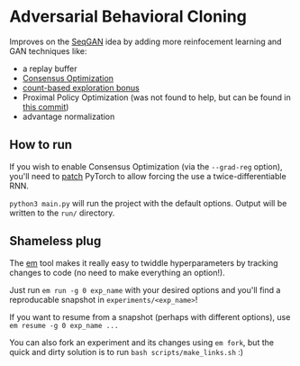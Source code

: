 # Adversarial Behavioral Cloning

Improves on the [SeqGAN](https://aaai.org/ocs/index.php/AAAI/AAAI17/paper/view/14344)
idea by adding more reinfocement learning and GAN techniques like:
* a replay buffer
* [Consensus Optimization](https://arxiv.org/abs/1705.10461)
* [count-based exploration bonus](https://arxiv.org/abs/1611.04717)
* Proximal Policy Optimization (was not found to help, but can be found in
  [this commit](https://github.com/nhynes/abc/commit/af7d921ab96e20ba75a60558e1e293b8667b4480))
* advantage normalization


## How to run

If you wish to enable Consensus Optimization (via the `--grad-reg` option), you'll need
to [patch](scripts/dx2_rnn.patch) PyTorch to allow forcing the use a
twice-differentiable RNN.

`python3 main.py` will run the project with the default options.
Output will be written to the `run/` directory.

## Shameless plug

The [em](https://github.com/nhynes/em) tool makes it really easy to twiddle
hyperparameters by tracking changes to code (no need to make everything an option!).

Just run `em run -g 0 exp_name` with your desired options and you'll find a reproducable
snapshot in `experiments/<exp_name>`!

If you want to resume from a snapshot (perhaps with different options),
use `em resume -g 0 exp_name ...`

You can also fork an experiment and its changes using `em fork`, but the quick and dirty
solution is to run `bash scripts/make_links.sh` :)
